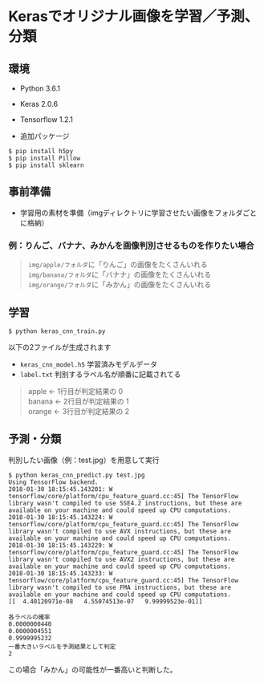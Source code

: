 # Kerasでオリジナル画像を学習／予測、分類

## 環境

- Python 3.6.1
- Keras 2.0.6
- Tensorflow 1.2.1

- 追加パッケージ

```
$ pip install h5py
$ pip install Pillow
$ pip install sklearn
```


## 事前準備

- 学習用の素材を準備（imgディレクトリに学習させたい画像をフォルダごとに格納）


### 例：りんご、バナナ、みかんを画像判別させるものを作りたい場合

> `img/apple/フォルダ`に「りんご」の画像をたくさんいれる  
> `img/banana/フォルダ`に「バナナ」の画像をたくさんいれる  
> `img/orange/フォルダ`に「みかん」の画像をたくさんいれる  


## 学習

```
$ python keras_cnn_train.py
```

以下の2ファイルが生成されます

- `keras_cnn_model.h5` 学習済みモデルデータ
- `label.txt` 判別するラベル名が順番に記載されてる

> apple  ← 1行目が判定結果の 0  
> banana ← 2行目が判定結果の 1  
> orange ← 3行目が判定結果の 2  




## 予測・分類

判別したい画像（例：test.jpg）を用意して実行

```
$ python keras_cnn_predict.py test.jpg
Using TensorFlow backend.
2018-01-30 18:15:45.143201: W tensorflow/core/platform/cpu_feature_guard.cc:45] The TensorFlow library wasn't compiled to use SSE4.2 instructions, but these are available on your machine and could speed up CPU computations.
2018-01-30 18:15:45.143224: W tensorflow/core/platform/cpu_feature_guard.cc:45] The TensorFlow library wasn't compiled to use AVX instructions, but these are available on your machine and could speed up CPU computations.
2018-01-30 18:15:45.143229: W tensorflow/core/platform/cpu_feature_guard.cc:45] The TensorFlow library wasn't compiled to use AVX2 instructions, but these are available on your machine and could speed up CPU computations.
2018-01-30 18:15:45.143233: W tensorflow/core/platform/cpu_feature_guard.cc:45] The TensorFlow library wasn't compiled to use FMA instructions, but these are available on your machine and could speed up CPU computations.
[[  4.40120971e-08   4.55074513e-07   9.99999523e-01]]

各ラベルの確率
0.0000000440
0.0000004551
0.9999995232
一番大きいラベルを予測結果として判定
2
```

この場合「みかん」の可能性が一番高いと判断した。
